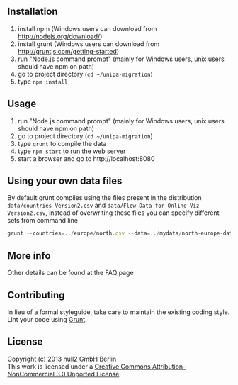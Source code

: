 ## Installation

1. install npm (Windows users can download from http://nodejs.org/download/)
2. install grunt (Windows users can download from http://gruntjs.com/getting-started)
3. run "Node.js command prompt" (mainly for Windows users, unix users should have npm on path)
4. go to project directory (`cd ~/unipa-migration`)
5. type `npm install`

## Usage

1. run "Node.js command prompt" (mainly for Windows users, unix users should have npm on path)
2. go to project directory (`cd ~/unipa-migration`)
3. type `grunt` to compile the data
4. type `npm start` to run the web server
5. start a browser and go to http://localhost:8080

## Using your own data files

By default grunt compiles using the files present in the distribution `data/countries Version2.csv` and `data/Flow Data for Online Viz Version2.csv`, instead of overwriting these files you can specify different sets from command line

```javascript
grunt --countries=../europe/north.csv --data=../mydata/north-europe-data.csv
```

## More info
Other details can be found at the FAQ page

## Contributing
In lieu of a formal styleguide, take care to maintain the existing coding style.
Lint your code using [Grunt](http://gruntjs.com/).

## License
Copyright (c) 2013 null2 GmbH Berlin  
This work is licensed under a [Creative Commons Attribution-NonCommercial 3.0 Unported License](http://creativecommons.org/licenses/by-nc/3.0/).
